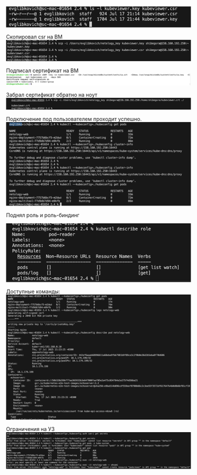 

![alt text](image.png)


Скопировал csr на ВМ
![alt text](image-1.png)



Подписал сертификат на ВМ
![alt text](image-2.png)


Забрал сертификат обратно на ноут
![alt text](image-3.png)

Подключение под пользователем проходит успешно. 
![alt text](image-4.png)

Поднял роль и роль-биндинг

![alt text](image-5.png)

Доступные команды:
![alt text](image-6.png)

Ограничения на УЗ
![alt text](image-7.png)
